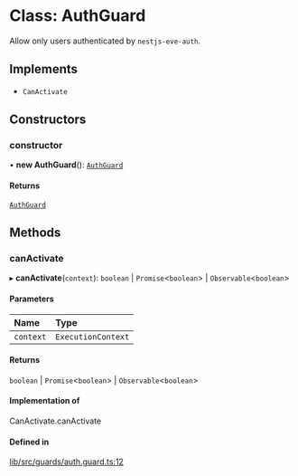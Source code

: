 # Class: AuthGuard

Allow only users authenticated by `nestjs-eve-auth`.

## Implements

- `CanActivate`

## Constructors

### constructor

• **new AuthGuard**(): [`AuthGuard`](AuthGuard.md)

#### Returns

[`AuthGuard`](AuthGuard.md)

## Methods

### canActivate

▸ **canActivate**(`context`): `boolean` \| `Promise`\<`boolean`\> \| `Observable`\<`boolean`\>

#### Parameters

| Name | Type |
| :------ | :------ |
| `context` | `ExecutionContext` |

#### Returns

`boolean` \| `Promise`\<`boolean`\> \| `Observable`\<`boolean`\>

#### Implementation of

CanActivate.canActivate

#### Defined in

[lib/src/guards/auth.guard.ts:12](https://github.com/joonashak/nestjs-eve-auth/blob/db41b3e/lib/src/guards/auth.guard.ts#L12)
